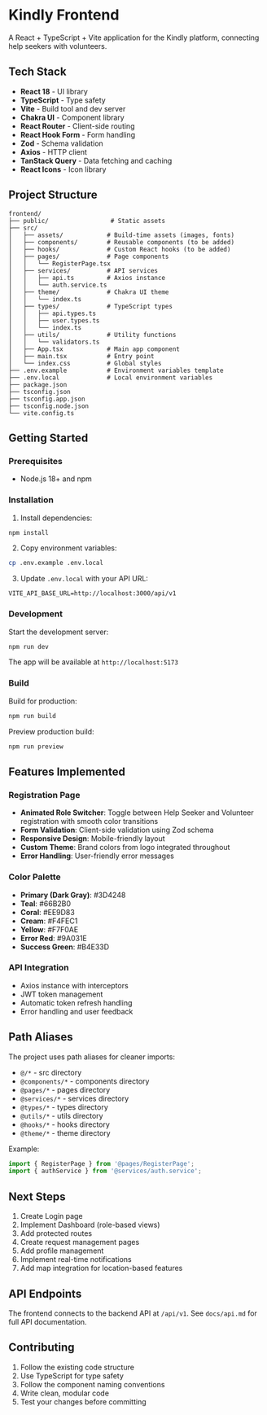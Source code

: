 # Kindly Frontend

A React + TypeScript + Vite application for the Kindly platform, connecting help seekers with volunteers.

## Tech Stack

- **React 18** - UI library
- **TypeScript** - Type safety
- **Vite** - Build tool and dev server
- **Chakra UI** - Component library
- **React Router** - Client-side routing
- **React Hook Form** - Form handling
- **Zod** - Schema validation
- **Axios** - HTTP client
- **TanStack Query** - Data fetching and caching
- **React Icons** - Icon library

## Project Structure

```
frontend/
├── public/                 # Static assets
├── src/
│   ├── assets/            # Build-time assets (images, fonts)
│   ├── components/        # Reusable components (to be added)
│   ├── hooks/             # Custom React hooks (to be added)
│   ├── pages/             # Page components
│   │   └── RegisterPage.tsx
│   ├── services/          # API services
│   │   ├── api.ts         # Axios instance
│   │   └── auth.service.ts
│   ├── theme/             # Chakra UI theme
│   │   └── index.ts
│   ├── types/             # TypeScript types
│   │   ├── api.types.ts
│   │   ├── user.types.ts
│   │   └── index.ts
│   ├── utils/             # Utility functions
│   │   └── validators.ts
│   ├── App.tsx            # Main app component
│   ├── main.tsx           # Entry point
│   └── index.css          # Global styles
├── .env.example           # Environment variables template
├── .env.local             # Local environment variables
├── package.json
├── tsconfig.json
├── tsconfig.app.json
├── tsconfig.node.json
└── vite.config.ts
```

## Getting Started

### Prerequisites

- Node.js 18+ and npm

### Installation

1. Install dependencies:
```bash
npm install
```

2. Copy environment variables:
```bash
cp .env.example .env.local
```

3. Update `.env.local` with your API URL:
```
VITE_API_BASE_URL=http://localhost:3000/api/v1
```

### Development

Start the development server:
```bash
npm run dev
```

The app will be available at `http://localhost:5173`

### Build

Build for production:
```bash
npm run build
```

Preview production build:
```bash
npm run preview
```

## Features Implemented

### Registration Page

- **Animated Role Switcher**: Toggle between Help Seeker and Volunteer registration with smooth color transitions
- **Form Validation**: Client-side validation using Zod schema
- **Responsive Design**: Mobile-friendly layout
- **Custom Theme**: Brand colors from logo integrated throughout
- **Error Handling**: User-friendly error messages

### Color Palette

- **Primary (Dark Gray)**: #3D4248
- **Teal**: #66B2B0
- **Coral**: #EE9D83
- **Cream**: #F4FEC1
- **Yellow**: #F7F0AE
- **Error Red**: #9A031E
- **Success Green**: #B4E33D

### API Integration

- Axios instance with interceptors
- JWT token management
- Automatic token refresh handling
- Error handling and user feedback

## Path Aliases

The project uses path aliases for cleaner imports:

- `@/*` - src directory
- `@components/*` - components directory
- `@pages/*` - pages directory
- `@services/*` - services directory
- `@types/*` - types directory
- `@utils/*` - utils directory
- `@hooks/*` - hooks directory
- `@theme/*` - theme directory

Example:
```typescript
import { RegisterPage } from '@pages/RegisterPage';
import { authService } from '@services/auth.service';
```

## Next Steps

1. Create Login page
2. Implement Dashboard (role-based views)
3. Add protected routes
4. Create request management pages
5. Add profile management
6. Implement real-time notifications
7. Add map integration for location-based features

## API Endpoints

The frontend connects to the backend API at `/api/v1`. See `docs/api.md` for full API documentation.

## Contributing

1. Follow the existing code structure
2. Use TypeScript for type safety
3. Follow the component naming conventions
4. Write clean, modular code
5. Test your changes before committing
